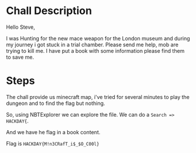 # Chall Description 

Hello Steve,

I was Hunting for the new mace weapon for the London museum and during my journey i got stuck in a trial chamber. Please send me help, mob are trying to kill me. I have put a book with some information please find them to save me.

# Steps

The chall provide us minecraft map, i've tried for several minutes to play the dungeon and to find the flag but nothing.

So, using NBTExplorer we can explore the file. We can do a `Search => HACKDAY{`.

And we have he flag in a book content.

Flag is `HACKDAY{M!n3CRafT_i$_$O_C00l}`
